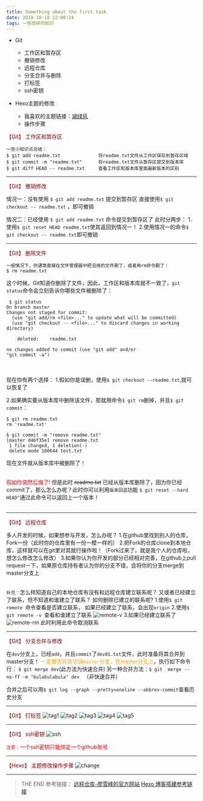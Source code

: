 ```yaml
---
title: Something about the first task
date: 2018-10-18 22:08:24
tags: 一些琐碎的知识
---
```


* Git

    * 工作区和暂存区
    * 撤销修改
    * 远程仓库
    * 分支合并与删除
    * 打标签
    * ssh密钥
* Hexo主题的修改
    * 我喜欢的主题链接：[湖绿风](https://github.com/wizardforcel/hexo-theme-cyanstyle)
    * 操作步骤




<font color="darkred">【Git】  工作区和暂存区</font>


```
一些小知识点总结：
$ git add readme.txt              将readme.txt文件从工作区保存到暂存区域
$ git commit -m "readme.txt"      将readme.txt文件从暂存区提交到版本库
$ git diff HEAD -- readme.txt     查看工作区和版本库里面最新版本的区别
```
<hr />

<font color="darkred">【Git】  撤销修改</font>


情况一：没有使用 `$ git add readme.txt`  提交到暂存区 
直接使用`$ git checkout -- readme.txt` ，即可撤销

情况二：已经使用 `$ git add readme.txt`  命令提交到暂存区了
此时分两步：
1.使用`$ git reset HEAD readme.txt`使其返回到情况一！
2.使用情况一的命令`$ git checkout -- readme.txt`即可撤销

---

<font color="darkred">【Git】  删除文件</font>

```
一般情况下，你通常直接在文件管理器中把没用的文件删了，或者用rm命令删了：
$ rm readme.txt   
```
 这个时候，Git知道你删除了文件，因此，工作区和版本库就不一致了，`git status`命令会立刻告诉你哪些文件被删除了：

```
 $ git status
On branch master
Changes not staged for commit:
  (use "git add/rm <file>..." to update what will be committed)
  (use "git checkout -- <file>..." to discard changes in working directory)

    deleted:    readme.txt

no changes added to commit (use "git add" and/or 
"git commit -a")
```
<br /><br />
现在你有两个选择：
1.假如你是误删，使用`$ git checkout --readme.txt`,就可以恢复了




2.如果确实要从版本库中删除该文件，那就用命令`$ git rm`删掉，并且`$ git commit`：
```
$ git rm readme.txt
rm 'readme.txt'

$ git commit -m "remove readme.txt"
[master d46f35e] remove readme.txt
 1 file changed, 1 deletion(-)
 delete mode 100644 test.txt

```
现在文件就从版本库中被删除了！
<br /><br />

<font color="red">假如你突然后悔了!</font>
但是此时 ~~readme.txt~~ 已经从版本库删除了，因为你已经commit了，那么怎么办呢？此时你可以利用`版本回退`功能
`$ git reset --hard HEAD^`通过此命令可以返回上一个版本！
<br /><br />

---------------------------------------------------------------------------------------------------------------------------------------------------------------------------------------------------------------------------------------------------------

<font color="darkred">【Git】  远程仓库</font>

多人开发的时候，如果想参与开发，怎么办呢？
1.在github里找到别人的仓库，Fork一份（此时你的仓库里有一份一模一样的）
2.把Fork的仓库clone到本地仓库，这样就可以在git里对其就行操作啦！（Fork过来了，就是我个人的仓库啦，想怎么修改怎么修改）
3.如果你认为你开发的部分已经相对完善，在github上pull request一下，如果原仓库持有者认为你的分支不错，会将你的分支merge到master分支上
<br /><br />

`补充：`怎么样知道自己的本地仓库有没有和远程仓库建立联系呢？
又或者已经建立了联系，但不知道和谁建立了联系？
如何删除已建立的联系呢?
1.使用`$ git remote `命令查看是否建立联系， 如果已经建立了联系，会出现`origin`
2.使用`$ git remote -v `查看和谁建立了联系
![remote-v](/img/remote-v.png)
3.如果已经建立联系了
![remote-rm](/img/remote-rm.png) 此时利用此命令取消联系

---
<font color="darkred">【Git】  分支合并与修改</font>

在`dev`分支上，已经`add`，并且`commit`了`dev01.txt`文件，此时准备将其合并到master分支！
<font color="orange">一定要先将其切回`master`分支，在master分支上</font>，执行如下命令行：
`$ git merge dev`(此方法为快速合并)
另一种合并方法：`$ git  merge --no-ff -m "bulabulabula" dev ` （非快速合并）

合并之后可以用`$ git log --graph --pretty=oneline --abbrev-commit`查看历史分支

------------------------------------------------------------------------------------------------------------------------------------------------------------------------------------------------------------------------------------------------------------------

<font color="darkred">【Git】  打标签</font>
![tag1](/img/tag1.png)
![tag2](/img/tag2.png)
![tag3](/img/tag3.png)
![tag4](/img/tag4.png)
![tag5](/img/tag5.png)

---

<font color="darkred">【Git】  ssh密钥</font>
![ssh](/img/ssh.png)

<font color="red">```注意：```一个ssh密钥只能绑定一个github账号</font>

---

<font color="darkred">【Hexo】  主题修改操作步骤</font>
![change](/img/change.png)


---

>THE END
参考链接：
[远程仓库-廖雪峰的官方网站](https://www.liaoxuefeng.com/wiki/0013739516305929606dd18361248578c67b8067c8c017b000/001374385852170d9c7adf13c30429b9660d0eb689dd43a000)
[Hexo 博客搭建参考链接](http://www.cnblogs.com/liuxianan/p/build-blog-website-by-hexo-github.html)
